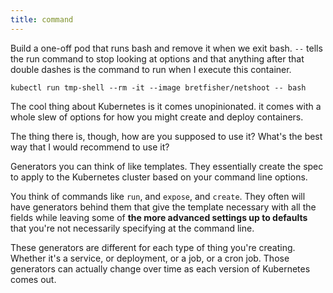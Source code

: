 ```yaml
---
title: command
---
```


Build a one-off pod that runs bash and remove it when we exit bash. 
`--` tells the run command to stop looking at options and that anything after that double dashes is the command to run when I execute this container. 

```
kubectl run tmp-shell --rm -it --image bretfisher/netshoot -- bash
```



The cool thing about Kubernetes is it comes unopinionated. it comes with a whole slew of options for how you might create and deploy containers.

The thing there is, though, how are you supposed to use it? What's the best way that I would recommend to use 
it? 




Generators you can think of like templates. They essentially create the spec to apply to the Kubernetes cluster based on your command line options.


You think of commands like `run`, and `expose`, and `create`. They often will have generators behind them that give the template necessary with all the fields while leaving some of **the more advanced settings up to defaults** that you're not necessarily specifying at the command line. 

These generators are different for each type of thing you're creating. Whether it's a service, or deployment, or a job, or a cron job. Those generators can actually change over time as each version of Kubernetes comes out.